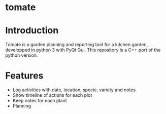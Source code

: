 tomate
======

# Introduction #
Tomate is a garden planning and reporting tool for a kitchen garden, developped in python 3 with PyQt Gui.
This repository is a C++ port of the python version.

# Features #
- Log activities with date, location, specie, variety and notes
- Show timeline of actions for each plot
- Keep notes for each plant
- Planning

